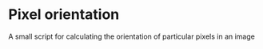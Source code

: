 # Pixel orientation

A small script for calculating the orientation of particular pixels in an image
